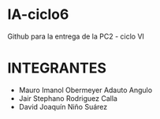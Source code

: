 # IA-ciclo6
Github para la entrega de la PC2 - ciclo VI
# INTEGRANTES
* Mauro Imanol Obermeyer Adauto Angulo
* Jair Stephano Rodriguez Calla
* David Joaquín Niño Suárez
